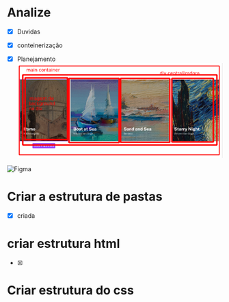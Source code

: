 # Analize

- [x] Duvidas

- [x] conteinerização

- [x] Planejamento 
![print](../designe/2022-11-09_06-11.png)

![Figma](https://www.figma.com/file/DYk9DZr6urB9MZ4iNt1a61/Desafio-HTML-%2B-CSS?node-id=3%3A36)

# Criar a estrutura de pastas

-[x] criada

# criar estrutura html
- [x]

# Criar estrutura do css

